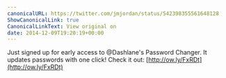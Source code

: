 ```yaml
---
canonicalURL: https://twitter.com/jmjordan/status/542398355561648128
ShowCanonicalLink: true
CanonicalLinkText: View original on
date: 2014-12-09T19:20:19+00:00
---
```

Just signed up for early access to @Dashlane's Password Changer. It updates passwords with one click! Check it out: [http://ow.ly/FxRDt](http://ow.ly/FxRDt)